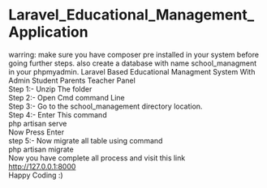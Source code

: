 # Laravel_Educational_Management_Application
warring: make sure you have composer pre installed in your system before going further steps.
also create a database with name school_managment in your phpmyadmin.
Laravel Based Educational Managment System With Admin Student Parents Teacher Panel
<br>
Step 1:- Unzip The folder<br>
Step 2:- Open Cmd command Line <br>
Step 3:- Go to the school_management directory location.<br>
Step 4:- Enter This command <br>
                   php artisan serve<br>
        Now Press Enter<br>
step 5:- Now migrate all table using command<br>
                 php artisan migrate<br>
Now you have complete all process and visit this link<br>
                http://127.0.0.1:8000<br>
 Happy Coding :)
